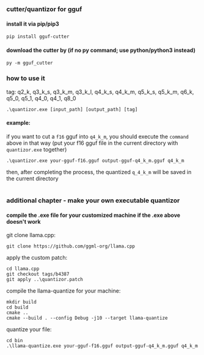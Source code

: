 ### cutter/quantizor for gguf

#### install it via pip/pip3
```
pip install gguf-cutter
```
#### download the cutter by (if no py command; use python/python3 instead)
```
py -m gguf_cutter
```
### how to use it
tag: q2_k, q3_k_s, q3_k_m, q3_k_l, q4_k_s, q4_k_m, q5_k_s, q5_k_m, q6_k, q5_0, q5_1, q4_0, q4_1, q8_0
```
.\quantizor.exe [input_path] [output_path] [tag]
```
#### example:
if you want to cut a `f16` gguf into `q4_k_m`, you should execute the `command` above in that way (put your f16 gguf file in the current directory with `quantizor.exe` together)
```
.\quantizor.exe your-gguf-f16.gguf output-gguf-q4_k_m.gguf q4_k_m
```
then, after completing the process, the quantized `q_4_k_m` will be saved in the current directory

#
### additional chapter - make your own executable quantizor
#### compile the .exe file for your customized machine if the .exe above doesn't work
git clone llama.cpp:
```
git clone https://github.com/ggml-org/llama.cpp
```

apply the custom patch:
```
cd llama.cpp
git checkout tags/b4387
git apply ..\quantizor.patch
```

compile the llama-quantize for your machine:
```
mkdir build
cd build
cmake ..
cmake --build . --config Debug -j10 --target llama-quantize
```

quantize your file:
```
cd bin
.\llama-quantize.exe your-gguf-f16.gguf output-gguf-q4_k_m.gguf q4_k_m
```
